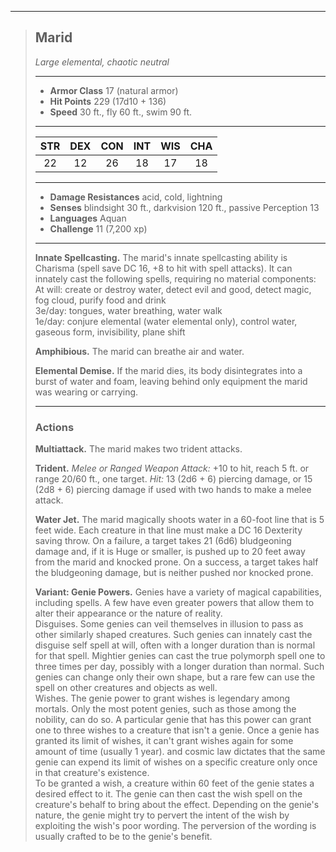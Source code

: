 ***
> ## Marid
> *Large elemental, chaotic neutral*
> 
> ***
> 
> - **Armor Class** 17 (natural armor)
> - **Hit Points** 229 (17d10 + 136)
> - **Speed** 30 ft., fly 60 ft., swim 90 ft.
> 
> ***
> 
> |STR|DEX|CON|INT|WIS|CHA|
> |:---:|:---:|:---:|:---:|:---:|:---:|
> |22|12|26|18|17|18|
> 
> ***
> 
> - **Damage Resistances** acid, cold, lightning
> - **Senses** blindsight 30 ft., darkvision 120 ft., passive Perception 13
> - **Languages** Aquan
> - **Challenge** 11 (7,200 xp)
> 
> ***
> 
> **Innate Spellcasting.** The marid's innate spellcasting ability is Charisma (spell save DC 16, +8 to hit with spell attacks). It can innately cast the following spells, requiring no material components:  
> At will: create or destroy water, detect evil and good, detect magic, fog cloud, purify food and drink  
> 3e/day: tongues, water breathing, water walk  
> 1e/day: conjure elemental (water elemental only), control water, gaseous form, invisibility, plane shift
> 
> **Amphibious.** The marid can breathe air and water.
> 
> **Elemental Demise.** If the marid dies, its body disintegrates into a burst of water and foam, leaving behind only equipment the marid was wearing or carrying.
> 
> ***
> 
> ### Actions
> **Multiattack.** The marid makes two trident attacks.
> 
> **Trident.** *Melee or Ranged Weapon Attack:* +10 to hit, reach 5 ft. or range 20/60 ft., one target. *Hit:* 13 (2d6 + 6) piercing damage, or 15 (2d8 + 6) piercing damage if used with two hands to make a melee attack.
> 
> **Water Jet.** The marid magically shoots water in a 60-foot line that is 5 feet wide. Each creature in that line must make a DC 16 Dexterity saving throw. On a failure, a target takes 21 (6d6) bludgeoning damage and, if it is Huge or smaller, is pushed up to 20 feet away from the marid and knocked prone. On a success, a target takes half the bludgeoning damage, but is neither pushed nor knocked prone.
> 
> **Variant: Genie Powers.** Genies have a variety of magical capabilities, including spells. A few have even greater powers that allow them to alter their appearance or the nature of reality.  
> Disguises. Some genies can veil themselves in illusion to pass as other similarly shaped creatures. Such genies can innately cast the disguise self spell at will, often with a longer duration than is normal for that spell. Mightier genies can cast the true polymorph spell one to three times per day, possibly with a longer duration than normal. Such genies can change only their own shape, but a rare few can use the spell on other creatures and objects as well.  
> Wishes. The genie power to grant wishes is legendary among mortals. Only the most potent genies, such as those among the nobility, can do so. A particular genie that has this power can grant one to three wishes to a creature that isn't a genie. Once a genie has granted its limit of wishes, it can't grant wishes again for some amount of time (usually 1 year). and cosmic law dictates that the same genie can expend its limit of wishes on a specific creature only once in that creature's existence.  
> To be granted a wish, a creature within 60 feet of the genie states a desired effect to it. The genie can then cast the wish spell on the creature's behalf to bring about the effect. Depending on the genie's nature, the genie might try to pervert the intent of the wish by exploiting the wish's poor wording. The perversion of the wording is usually crafted to be to the genie's benefit.